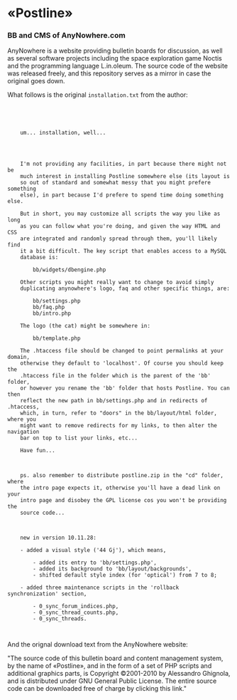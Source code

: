 # «Postline»
### BB and CMS of AnyNowhere.com

AnyNowhere is a website providing bulletin boards for discussion, as well as several software projects including the space exploration game Noctis and the programming language L.in.oleum. The source code of the website was released freely, and this repository serves as a mirror in case the original goes down.

What follows is the original `installation.txt` from the author:

```




	um... installation, well...




	I'm not providing any facilities, in part because there might not be
	much interest in installing Postline somewhere else (its layout is
	so out of standard and somewhat messy that you might prefere something
	else), in part because I'd prefere to spend time doing something else.

	But in short, you may customize all scripts the way you like as long
	as you can follow what you're doing, and given the way HTML and CSS
	are integrated and randomly spread through them, you'll likely find
	it a bit difficult. The key script that enables access to a MySQL
	database is:

		bb/widgets/dbengine.php

	Other scripts you might really want to change to avoid simply
	duplicating anynowhere's logo, faq and other specific things, are:

		bb/settings.php
		bb/faq.php
		bb/intro.php

	The logo (the cat) might be somewhere in:

		bb/template.php

	The .htaccess file should be changed to point permalinks at your domain,
	otherwise they default to 'localhost'. Of course you should keep the
	.htaccess file in the folder which is the parent of the 'bb' folder,
	or however you rename the 'bb' folder that hosts Postline. You can then
	reflect the new path in bb/settings.php and in redirects of .htaccess,
	which, in turn, refer to "doors" in the bb/layout/html folder, where you
	might want to remove redirects for my links, to then alter the navigation
	bar on top to list your links, etc...

	Have fun...



	ps. also remember to distribute postline.zip in the "cd" folder, where
	the intro page expects it, otherwise you'll have a dead link on your
	intro page and disobey the GPL license cos you won't be providing the
	source code...



	new in version 10.11.28:

	- added a visual style ('44 Gj'), which means,

		- added its entry to 'bb/settings.php',
		- added its background to 'bb/layout/backgrounds',
		- shifted default style index (for 'optical') from 7 to 8;

	- added three maintenance scripts in the 'rollback synchronization' section,

		- 0_sync_forum_indices.php,
		- 0_sync_thread_counts.php,
		- 0_sync_threads.
    
    
```
And the orignal download text from the AnyNowhere website:

"The source code of this bulletin board and content management system, by the name of «Postline», and in the form of a set of PHP scripts and additional graphics parts, is Copyright ©2001-2010 by Alessandro Ghignola, and is distributed under GNU General Public License. The entire source code can be downloaded free of charge by clicking this link."
